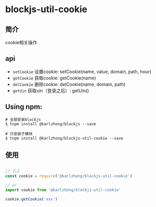 # blockjs-util-cookie

## 简介
cookie相关操作

## api
- `setCookie` 设置cookie: setCookie(name, value, domain, path, hour)
- `getCookie` 获取cookie: getCookie(name)
- `delCookie` 删除cookie: delCookie(name, domain, path)
- `getUin` 获取uin（登录之后）: getUin()

## Using npm:
```shell
# 全部安装blockjs
$ tnpm install @karlzhong/blockjs --save

# 只安装子模块
$ tnpm install @karlzhong/blockjs-util-cookie --save
```

## 使用
```js

// 引入
const cookie = require('@karlzhong/blockjs-util-cookie')

// or
import cookie from '@karlzhong/blockjs-util-cookie'

cookie.getCookie('xxx')

```